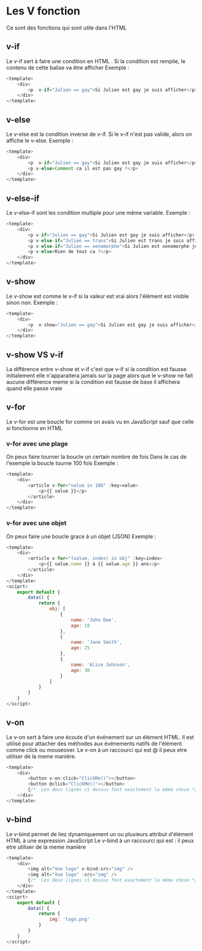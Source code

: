 # Les V fonction 

Ce sont des fonctions qui sont utile dans l'HTML

## v-if 
Le v-if sert à faire une condition en HTML . Si la condition est remplie, le contenu de cette balise va être afficher
Exemple :
```js
<template>
    <div>
        <p  v-if="Julien == gay">Si Julien est gay je suis afficher</p>
    </div>
</template>
```

## v-else 
Le v-else est la condition  inverse de v-if. Si le v-if n'est pas valide, alors on affiche le v-else.
Exemple :
```js
<template>
    <div>
        <p  v-if="Julien == gay">Si Julien est gay je suis afficher</p>
        <p v-else>Comment ca il est pas gay ?</p>
    </div>
</template>
```

## v-else-if 
Le v-else-if sont les condition multiple pour une même variable.
Exemple :
```js
<template>
    <div>
        <p v-if="Julien == gay">Si Julien est gay je suis afficher</p>
        <p v-else-if="Julien == trans">Si Julien est trans je suis afficher</p>        
        <p v-else-if="Julien == xenomorphe">Si Julien est xenomorphe je suis afficher</p>
        <p v-else>Rien de tout ca ?</p>
    </div>
</template>
```

## v-show 
Le v-show est comme le v-if si la valeur est vrai  alors l'élément est visible sinon non.
Exemple :
```js
<template>
    <div>
        <p  v-show="Julien == gay">Si Julien est gay je suis afficher</p>
    </div>
</template>
```

## v-show VS v-if
La différence entre v-show et v-if c'est que v-if si la condition est fausse initialement elle n'apparaitera jamais sur la page alors que le v-show ne fait aucune différence meme si la condition est fausse de base il affichera quand elle passe vraie

## v-for 
Le v-for est une boucle for comme on avais vu en JavaScript sauf que celle si fonctionne en HTML

### v-for avec une plage
On peux faire tourner la boucle un certain nombre de fois
Dans le cas de l'exemple la boucle tourne 100 fois
Exemple : 
```js
<template>
    <div>
        <article v-for="value in 100" :key=value> 
            <p>{{ value }}</p>
        </article>
    </div>
</template>
```

### v-for avec une objet
On peux faire une boucle grace à un objet (JSON)
Exemple : 
```js
<template>
    <div>
        <article v-for="(value, index) in obj" :key=index> 
            <p>{{ value.name }} à {{ value.age }} ans</p>
        </article>
    </div>
</template>
<sciprt>
    export default {
        data() {
            return {
                obj: [
                    {
                        name: 'John Doe',
                        age: 18
                    }, 
                    {
                        name: 'Jane Smith',
                        age: 25
                    },
                    {
                        name: 'Alice Johnson',
                        age: 30
                    }
                ]
            }
        }
    }
</script>
```

## v-on 
Le v-on sert à faire une écoute d'un événement sur un élément HTML. Il est utilisé pour attacher des méthodes aux événements natifs de l'élément comme click ou mouseover.
Le v-on à un raccourci qui est @ il peux etre utiliser de la meme manière.
```js
<template>
    <div>
        <button v-on:click="ClickMe()"></button>
        <button @click="ClickMe()"></button>
        {/*  Les deux lignes ci dessus font exactement la même chose */}
    </div>
</template>
```

## v-bind
Le v-bind permet de liez dynamiquement un ou plusieurs attribut d'élément HTML à une expression JavaScript
Le v-bind à un raccourci qui est : il peux etre utiliser de la meme manière
```js
<template>
    <div>
        <img alt="Vue logo" v-bind:src="img" />
        <img alt="Vue logo" :src="img" />
        {/*  Les deux lignes ci dessus font exactement la même chose */}
    </div>
</template>
<sciprt>
    export default {
        data() {
            return {
                img: 'logo.png'
            }
        }
    }
</script>
```
